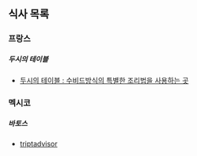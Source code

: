 ## 식사 목록

### 프랑스

##### 두시의 테이블

- [두시의 테이블 : 수비드방식의 특별한 조리법을 사용하는 곳](https://blog.naver.com/loveme1695/220874116623)

### 멕시코

##### 바토스

- [triptadvisor](https://www.tripadvisor.co.kr/Restaurant_Review-g294197-d6384311-Reviews-Vatos_Urban_Tacos_Sinsa-Seoul.html)